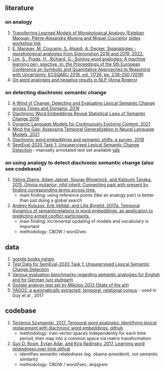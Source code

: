 ## literature
### on analogy
1. [Transferring Learned Models of Morphological Analogy (Esteban Marquer, Pierre-Alexandre Murena and Miguel Couceiro)](https://github.com/pmonnin/ata2022-papers-slides/raw/main/papers/ICCBR_2022_Workshop_paper_71.pdf) [<ins>slides</ins>](https://github.com/pmonnin/ata2022-papers-slides/raw/main/slides/ATA_2022_emarquer.pdf) [<ins>workshop link</ins>](https://iccbr-ata2022.loria.fr/schedule/)
2. [E. Marquer, M. Couceiro, S. Alsaidi, A. Decker, Siganalogies - morphological analogies from Sigmorphon 2016 and 2019, 2022.](https://hal.inria.fr/hal-03313591/)
3. [Lim, S., Prade, H., Richard, G.: Solving word analogies: A machine learning per- spective. In: the Proceedings of the 5th European Conference on Symbolic and Quantitative Approaches to Reasoning with Uncertainty, ECSQARU 2019. vol. 11726, pp. 238–250 (2019)](https://link.springer.com/chapter/10.1007/978-3-030-29765-7_20)
4. [On word analogies and negative results in NLP (Anna Rogers)](https://hackingsemantics.xyz/2019/analogies/)

### on detecting diachronic semantic change
1. [A Wind of Change: Detecting and Evaluating Lexical Semantic Change across Times and Domains, 2019](https://arxiv.org/pdf/1906.02979.pdf)
2. [Diachronic Word Embeddings Reveal Statistical Laws of Semantic Change,2019](https://arxiv.org/pdf/1605.09096.pdf)
3. [Dynamic Language Models for Continuously Evolving Content, 2021](https://dl.acm.org/doi/pdf/10.1145/3447548.3467162)
4. [Mind the Gap: Assessing Temporal Generalization in Neural Language Models, 2021](https://proceedings.neurips.cc/paper/2021/file/f5bf0ba0a17ef18f9607774722f5698c-Paper.pdf)
5. [Diachronic word embeddings and semantic shifts: a survey, 2018](https://arxiv.org/pdf/1806.03537.pdf)
6. [SemEval-2020 Task 1: Unsupervised Lexical Semantic Change Detection](https://aclanthology.org/2020.semeval-1.1.pdf) - manually annotated test set available [<ins>talk</ins>](https://underline.io/lecture/6403-semeval-2020-task-1-unsupervised-lexical-semantic-change-detection)

### on using analogy to detect diachronic semantic change (also see codebase)
1.  [Yating Zhang, Adam Jatowt, Sourav Bhowmick, and Katsumi Tanaka. 2015. Omnia mutantur, nihil interit: Connecting past with present by finding corresponding terms across time.](https://aclanthology.org/P15-1063.pdf)
      - main finding: using reference points (like an analogy pair) is better than just doing a global search
3.  [Andrey Kutuzov, Erik Velldal, and Lilja Øvrelid. 2017a. Temporal dynamics of semanticrelations in word embeddings: an application to predicting armed conflict participants.](https://arxiv.org/pdf/1707.08660.pdf)
      - main finding: incremental updating of models and vocabulary is important 
      - methodology: CBOW / word2vec

## data
1. [google books ngram](https://storage.googleapis.com/books/ngrams/books/datasetsv3.html)
2. [Test Data for SemEval-2020 Task 1: Unsupervised Lexical Semantic Change Detection](https://www.ims.uni-stuttgart.de/en/research/resources/corpora/sem-eval-ulscd/)
3. [Various evaluation benchmarks regarding semantic analogies for English and for German (uni stuttgart)](https://www.ims.unistuttgart.de/en/research/resources/lexica/analogies/)
4. [Google analogy test set by Mikolov 2013 (State of the art)](https://aclweb.org/aclwiki/Google_analogy_test_set_(State_of_the_art))
5. [YAGO2: a automatically extracted, temporal, relational corpus](https://yago-knowledge.org/) - used in Guy et al , 2017

## codebase
1. [Terrence Szymanski. 2017. Temporal word analogies: Identifying lexical replacement with diachronic word embeddings.](https://researchrepository.ucd.ie/bitstream/10197/9166/1/insight_publication.pdf) [<ins>github</ins>](https://github.com/tdszyman/twapy)
   - methodology: train vector spaces independently for each time period, then map into a common space via matrix transformation
2. [Guy D. Rosin, Eytan Adar, and Kira Radinsky. 2017. Learning word relatedness over time.](https://arxiv.org/pdf/1707.08081.pdf%C2%A0%E2%86%A9%EF%B8%8E%C2%A0%E2%86%A9%EF%B8%8E)[<ins>github</ins>](https://github.com/guyrosin/learning-word-relatedness)
   - identifies semantic relatedness (eg. obama-president), not semantic similarity 
   - methodology: CBOW / word2vec; skipgram
